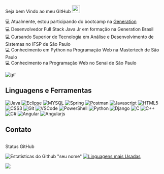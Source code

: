  Seja bem Vindo ao meu GitHub <img src="https://raw.githubusercontent.com/leticiadasilva/leticiadasilva/main/images/Hi.gif" height="25px" width="25px"/>

💻 Atualmente, estou participando do bootcamp na <a href="https://brazil.generation.org" target="_blank">Generation</a><br>
💻 Desenvolvedor Full Stack Java Jr em formação na Generation Brasil<br>
💻 Cursando Superior de Tecnologia em Análise e Desenvolvimento de Sistemas no IFSP de São Paulo<br>
💻 Conhecimento em Python na Programação Web na Mastertech de São Paulo<br>
💻 Conhecimento na Programação Web no Senai de São Paulo


<img src="https://static.imasters.com.br/wp-content/uploads/2015/11/4_Progresso4.gif" alt="gif">

## Linguagens e Ferramentas
<p> 
  <img src="http://img.shields.io/badge/Java-ED8B00?style=for-the-badge&logo=java&logoColor=white" alt="Java" /> 
  <img src="https://img.shields.io/badge/Eclipse-2C2255?style=for-the-badge&logo=eclipse&logoColor=white" alt="Eclipse" />
  <img src="https://img.shields.io/badge/MySQL-00000F?style=for-the-badge&logo=mysql&logoColor=white" alt="MYSQL" />
  <img src="https://img.shields.io/badge/Spring-6DB33F?style=for-the-badge&logo=spring&logoColor=white" alt="Spring" />
  <img src="https://img.shields.io/badge/Postman-FF6C37?style=for-the-badge&logo=Postman&logoColor=white" alt="Postman" />
  <img src="https://img.shields.io/badge/JavaScript-F7DF1E?style=for-the-badge&logo=javascript&logoColor=black" alt="Javascript" /> 
  <img src="https://img.shields.io/badge/HTML5-E34F26?style=for-the-badge&logo=html5&logoColor=white" alt="HTML5" />
  <img src="https://img.shields.io/badge/CSS3-1572B6?style=for-the-badge&logo=css3&logoColor=white" alt="CSS3" />
  <img src="https://img.shields.io/badge/Git-F05032?style=for-the-badge&logo=git&logoColor=white" alt="Git" />  
  <img src="https://img.shields.io/badge/Visual_Studio_Code-0078D4?style=for-the-badge&logo=visual%20studio%20code&logoColor=white" alt="VSCode" />
  <img src="https://img.shields.io/badge/PowerShell-5391FE?style=for-the-badge&logo=PowerShell&logoColor=white"alt="PowerShell" />
  <img src="https://img.shields.io/badge/Python-3776AB?style=for-the-badge&logo=python&logoColor=white" alt="Python" />
  <img src="https://img.shields.io/badge/Django-092E20?style=for-the-badge&logo=django&logoColor=green" alt="Django" />
  <img src="https://img.shields.io/badge/C-00599C?style=for-the-badge&logo=c&logoColor=white" alt="C" />
  <img src="https://img.shields.io/badge/C%2B%2B-00599C?style=for-the-badge&logo=c%2B%2B&logoColor=white" alt="C++" />
  <img src="https://img.shields.io/badge/C%23-239120?style=for-the-badge&logo=c-sharp&logoColor=white" alt="C#" />
  <img src="https://img.shields.io/badge/Angular-DD0031?style=for-the-badge&logo=angular&logoColor=white" alt="Angular" />
  <img src="https://img.shields.io/badge/AngularJS-E23237?style=for-the-badge&logo=angularjs&logoColor=white" alt="Angularjs" />
</p>

## Contato
<p align = "left">
    <a href="https://www.linkedin.com/in/lorrans-facca-47631773/" target="_blank">
    
  </a>
 <a href="lorranfac@gmail.com">
 <img src = "https://img.shields.io/badge/Gmail-D14836?style=for-the-badge&logo=gmail&logoColor=white" alt=""/>
 </a>
 </p>

Status GitHub 

![Estatísticas do Github "seu nome"](https://github-readme-stats.vercel.app/api?username=lorransfacca&show_icons=true&theme=radical&hide&=prs,issues,contribs)
[![Linguagens mais Usadas](https://github-readme-stats.vercel.app/api/top-langs/?username=lorransfacca&layout=compact)](https://github.com/lorransfacca/github-readme-stats)

<img src="https://camo.githubusercontent.com/58226ef7fb5c5a17cc5b3c7057a0460f8f8ecb520501a2cca2a6943f9bd67fb0/68747470733a2f2f6b6f6d617265762e636f6d2f67687076632f3f757365726e616d653d616472666e74">
